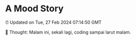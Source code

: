 # A Mood Story

⏰ Updated on Tue, 27 Feb 2024 07:14:50 GMT

💭 Thought: Malam ini, sekali lagi, coding sampai larut malam.

